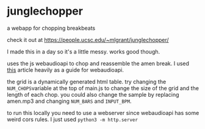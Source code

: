 # junglechopper
a webapp for chopping breakbeats

check it out at https://people.ucsc.edu/~mlgrant/junglechopper/

I made this in a day so it's a little messy. works good though.

uses the js webaudioapi to chop and reassemble the amen break. I used [this](https://web-audio-api.firebaseapp.com/audio-buffer-source-node) article heavily as a guide for webaudioapi.

the grid is a dynamically generated html table. try changing the `NUM_CHOPS`variable at the top of main.js to change the size of the grid and the length of each chop. you could also change the sample by replacing amen.mp3 and changing `NUM_BARS` and `INPUT_BPM`.

to run this locally you need to use a webserver since webaudioapi has some weird cors rules. I just used `python3 -m http.server`
